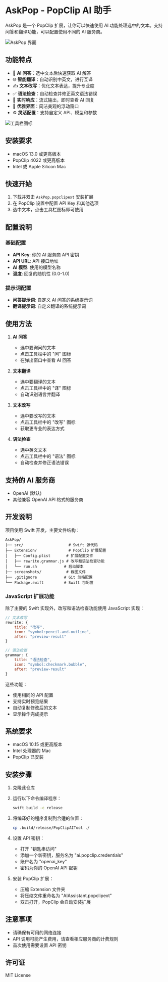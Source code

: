 # AskPop - PopClip AI 助手

AskPop 是一个 PopClip 扩展，让你可以快速使用 AI 功能处理选中的文本。支持问答和翻译功能，可以配置使用不同的 AI 服务商。

![AskPop 界面](screenshots/askpop.png)

## 功能特点

- 🤖 **AI 问答**：选中文本后快速获取 AI 解答
- 🌐 **智能翻译**：自动识别中英文，进行互译
- ✍️ **文本改写**：优化文本表达，提升专业度
- ✅ **语法检查**：自动检查并修正英文语法错误
- 💬 **实时响应**：流式输出，即时查看 AI 回复
- 🎨 **优雅界面**：简洁美观的浮动窗口
- ⚙️ **灵活配置**：支持自定义 API、模型和参数

![工具栏图标](screenshots/toolbar.png)

## 安装要求

- macOS 13.0 或更高版本
- PopClip 4022 或更高版本
- Intel 或 Apple Silicon Mac

## 快速开始

1. 下载并双击 `AskPop.popclipext` 安装扩展
2. 在 PopClip 设置中配置 API Key 和其他选项
3. 选中文本，点击工具栏图标即可使用

## 配置说明

### 基础配置

- **API Key**: 你的 AI 服务商 API 密钥
- **API URL**: API 接口地址
- **AI 模型**: 使用的模型名称
- **温度**: 回复的随机性 (0.0-1.0)

### 提示词配置

- **问答提示词**: 自定义 AI 问答的系统提示词
- **翻译提示词**: 自定义翻译的系统提示词

## 使用方法

1. **AI 问答**
   - 选中要询问的文本
   - 点击工具栏中的 "问" 图标
   - 在弹出窗口中查看 AI 回答

2. **文本翻译**
   - 选中要翻译的文本
   - 点击工具栏中的 "译" 图标
   - 自动识别语言并翻译

3. **文本改写**
   - 选中要改写的文本
   - 点击工具栏中的 "改写" 图标
   - 获取更专业的表达方式

4. **语法检查**
   - 选中英文文本
   - 点击工具栏中的 "语法" 图标
   - 自动检查并修正语法错误

## 支持的 AI 服务商

- OpenAI (默认)
- 其他兼容 OpenAI API 格式的服务商

## 开发说明

项目使用 Swift 开发，主要文件结构：

```
AskPop/
├── src/                    # Swift 源代码
├── Extension/              # PopClip 扩展配置
│   ├── Config.plist       # 扩展配置文件
│   ├── rewrite.grammar.js # 改写和语法检查功能
│   └── run.sh            # 启动脚本
├── screenshots/           # 截图文件
├── .gitignore            # Git 忽略配置
└── Package.swift         # Swift 包配置
```

### JavaScript 扩展功能

除了主要的 Swift 实现外，改写和语法检查功能使用 JavaScript 实现：

```javascript
// 文本改写
rewrite: {
    title: "改写",
    icon: "symbol:pencil.and.outline",
    after: "preview-result"
}

// 语法检查
grammar: {
    title: "语法检查",
    icon: "symbol:checkmark.bubble",
    after: "preview-result"
}
```

这些功能：
- 使用相同的 API 配置
- 支持实时预览结果
- 自动复制修改后的文本
- 显示操作完成提示

## 系统要求

- macOS 10.15 或更高版本
- Intel 处理器的 Mac
- PopClip 已安装

## 安装步骤

1. 克隆此仓库
2. 运行以下命令编译程序：
   ```bash
   swift build -c release
   ```
3. 将编译好的程序复制到合适的位置：
   ```bash
   cp .build/release/PopClipAITool ./
   ```
4. 设置 API 密钥：
   - 打开 "钥匙串访问"
   - 添加一个新密钥，服务名为 "ai.popclip.credentials"
   - 账户名为 "openai_key"
   - 密码为你的 OpenAI API 密钥

5. 安装 PopClip 扩展：
   - 压缩 Extension 文件夹
   - 将压缩文件重命名为 "AIAssistant.popclipext"
   - 双击打开，PopClip 会自动安装扩展

## 注意事项

- 请确保有可用的网络连接
- API 调用可能产生费用，请查看相应服务商的计费规则
- 首次使用需要设置 API 密钥

## 许可证

MIT License 
